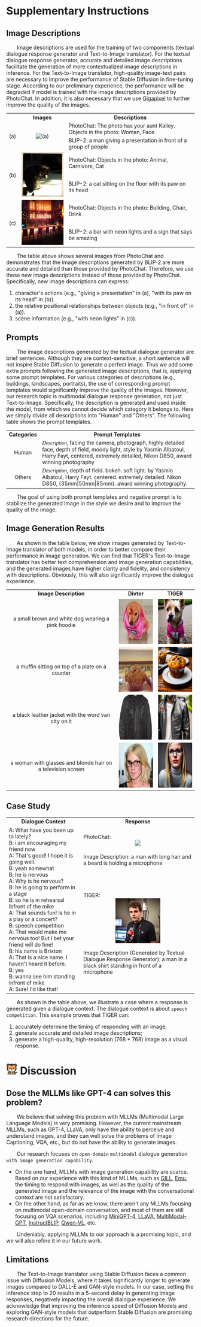 # Supplementary Instructions

## Image Descriptions

&emsp;&emsp;Image descriptions are used for the training of two components (textual dialogue response generator and Text-to-Image translator). For the textual dialogue response generator, accurate and detailed image descriptions facilitate the generation of more contextualized image descriptions in inference. For the Text-to-Image translator, high-quality image-text pairs are necessary to improve the performance of Stable Diffusion in fine-tuning stage. According to our preliminary experience, the performance will be degraded if model is trained with the image descriptions provided by PhotoChat. In addition, it is also necessary that we use [Gigapixel](https://www.topazlabs.com/gigapixel-ai) to further improve the quality of the images.

<table align="center">
  <tr>
    <td align="center"><b></b></td>
    <td align="center"><b>Images</b></td>
    <td align="center"><b>Descriptions</b></td>
  </tr>
  <tr>
    <td rowspan="2" align="center">(a)</td>
    <td rowspan="2" align="center"><img src="figs/supplement/description_1.jpg" height="120px" title="(a)"></td>
    <td>PhotoChat: The photo has your aunt Kailey. Objects in the photo: Woman, Face</td>
  </tr>
  <tr>
    <td>BLIP-2: a man giving a presentation in front of a group of people</td>
  </tr>
  <tr>
    <td rowspan="2" align="center">(b)</td>
    <td rowspan="2" align="center"><img src="figs/supplement/description_2.jpg" height="120px" title="(b)"></td>
    <td>PhotoChat: Objects in the photo: Animal, Carnivore, Cat</td>
  </tr>
  <tr>
    <td>BLIP-2: a cat sitting on the floor with its paw on its head</td>
  </tr>
  <tr>
    <td rowspan="2" align="center">(c)</td>
    <td rowspan="2" align="center"><img src="figs/supplement/description_3.jpg" height="120px" title="(c)"></td>
    <td>PhotoChat: Objects in the photo: Building, Chair, Drink</td>
  </tr>
  <tr>
    <td>BLIP-2: a bar with neon lights and a sign that says be amazing</td>
  </tr>
</table>

&emsp;&emsp;The table above shows several images from PhotoChat and demonstrates that the image descriptions generated by BLIP-2 are more accurate and detailed than those provided by PhotoChat. Therefore, we use these new image descriptions instead of those provided by PhotoChat. Specifically, new image descriptions can express: 
1. character's actions (e.g., "giving a presentation" in (a), "with its paw on its head" in (b)). 
2. the relative positional relationships between objects (e.g., "in front of" in (a)). 
3. scene information (e.g., "with neon lights" in (c)). 

## Prompts

&emsp;&emsp;The image descriptions generated by the textual dialogue generator are brief sentences. Although they are context-sensitive, a short sentence will not inspire Stable Diffusion to generate a perfect image. Thus we add some extra prompts following the generated image descriptions, that is, applying some prompt templates. For various categories of descriptions (e.g., buildings, landscapes, portraits), the use of corresponding prompt templates would significantly improve the quality of the images. However, our research topic is multimodal dialogue response generation, not just Text-to-Image. Specifically, the description is generated and used inside the model, from which we cannot decide which category it belongs to. Here we simply divide all descriptions into "Human" and "Others". The following table shows the prompt templates. 


<table align="center">
  <tr>
    <td align="center"><b>Categories</b></td>
    <td align="center"><b>Prompt Templates</b></td>
  </tr>
  <tr>
    <td align="center">Human</td>
    <td align="left"><font face="Times New Roman"><I>Description</I></font>, facing the camera, photograph, highly detailed face, depth of field, moody light, style by Yasmin Albatoul, Harry Fayt, centered, extremely detailed, Nikon D850, award winning photography</td>
  </tr>
  <tr>
    <td align="center">Others</td>
    <td align="left"><font face="Times New Roman"><I>Description</I></font>, depth of field. bokeh. soft light. by Yasmin Albatoul, Harry Fayt. centered. extremely detailed. Nikon D850, (35mm|50mm|85mm). award winning photography.</td>
  </tr>
</table>

&emsp;&emsp;The goal of using both prompt templates and negative prompt is to stabilize the generated image in the style we desire and to improve the quality of the image. 

## Image Generation Results

&emsp;&emsp;As shown in the table below, we show images generated by Text-to-Image translator of both models, in order to better compare their performance in image generation. We can find that TIGER's Text-to-Image translator has better text comprehension and image generation capabilities, and the generated images have higher clarity and fidelity, and consistency with descriptions. Obviously, this will also significantly improve the dialogue experience.

<table align="center">
  <tr>
    <td align="center"><b>Image Description</b></td>
    <td align="center"><b>Divter</b></td>
    <td align="center"><b>TIGER</b></td>
  </tr>
  <tr>
    <td align="center">a small brown and white dog wearing a pink hoodie</td>
    <td align="center"><img src="figs/supplement/divter_image_1.jpg" height="120px"></td>
    <td align="center"><img src="figs/supplement/tiger_image_1.jpg" height="120px"></td>
  </tr>
  <tr>
    <td align="center">a muffin sitting on top of a plate on a counter</td>
    <td align="center"><img src="figs/supplement/divter_image_2.jpg" height="120px"></td>
    <td align="center"><img src="figs/supplement/tiger_image_2.jpg" height="120px"></td>
  </tr>
  <tr>
    <td align="center">a black leather jacket with the word van city on it</td>
    <td align="center"><img src="figs/supplement/divter_image_3.jpg" height="120px"></td>
    <td align="center"><img src="figs/supplement/tiger_image_3.jpg" height="120px"></td>
  </tr>
  <tr>
    <td align="center">a woman with glasses and blonde hair on a television screen</td>
    <td align="center"><img src="figs/supplement/divter_image_4.jpg" height="120px"></td>
    <td align="center"><img src="figs/supplement/tiger_image_4.jpg" height="120px"></td>
  </tr>
</table>

## Case Study

<table align="center">
  <tr>
    <td align="center"><b>Dialogue Context</b></td>
    <td align="center"><b>Response</b></td>
  </tr>
  <tr>
    <td rowspan="2" align="left">A: What have you been up to lately?<br>
                                 B: i am encouraging my friend now<br>
                                 A: That's good! I hope it is going well.<br>
                                 B: yeah somewhat<br>
                                 B: he is nervous<br>
                                 A: Why is he nervous?<br>
                                 B: he is going to perform in a stage<br>
                                 B: so he is in rehearsal ibfront of the mike<br>
                                 A: That sounds fun! Is he in a play or a concert?<br>
                                 B: speech competition<br>
                                 A: That would make me nervous too! But I bet your friend will do fine!<br>
                                 B: his name is Brixton<br>
                                 A: That is a nice name. I haven't heard it before.<br>
                                 B: yes<br>
                                 B: wanna see him standing infront of mike<br>
                                 A: Sure! I'd like that!<br>
    </td>
    <td align="left">PhotoChat:<br>
                     <center><img src="figs/supplement/case_PhotoChat.jpg" height="120px"></center><br>
                     Image Description: a man with long hair and a beard is holding a microphone
    </td>
  </tr>
  <tr>
    <td align="left">TIGER:<br>
                     <center><img src="figs/supplement/case_Tiger.png" height="120px" align="center"></center><br>
                     Image Description (Generated by Textual Dialogue Response Generator): a man in a black shirt standing in front of a microphone
    </td>
  </tr>
</table>

&emsp;&emsp;As shown in the table above, we illustrate a case where a response is generated given a dialogue context. The dialogue context is about `speech competition`. This example proves that TIGER can: 
1. accurately determine the timing of responding with an image; 
2. generate accurate and detailed image descriptions; 
3. generate a high-quality, high-resolution (768 * 768) image as a visual response.

# <img src="figs/tiger_logo.png" height="30px"> Discussion

## Dose the MLLMs like GPT-4 can solves this problem?

&emsp;&emsp;We believe that solving this problem with MLLMs (Multimodal Large Language Models) is very promising. However, the current mainstream MLLMs, such as GPT-4, LLaVA, only have the ability to perceive and understand images, and they can well solve the problems of Image Captioning, VQA, etc., but do not have the ability to generate images.

&emsp;&emsp;Our research focuses on `open-domain` `multimodal` dialogue generation `with image generation capability`.
- On the one hand, MLLMs with image generation capability are scarce. Based on our experience with this kind of MLLMs, such as [GILL](https://arxiv.org/abs/2305.17216), [Emu](https://arxiv.org/abs/2307.05222), the timing to respond with images, as well as the quality of the generated image and the relevance of the image with the conversational context are not satisfactory.
- On the other hand, as far as we know, there aren't any MLLMs focusing on multimodal open-domain conversation, and most of them are still focusing on VQA scenarios, including [MiniGPT-4](http://arxiv.org/abs/2304.10592), [LLaVA](http://arxiv.org/abs/2304.08485), [MultiModal-GPT](http://arxiv.org/abs/2305.04790), [InstructBLIP](http://arxiv.org/abs/2305.06500), [Qwen-VL](http://arxiv.org/abs/2308.12966), etc.  

&emsp;&emsp;Undeniably, applying MLLMs to our approach is a promising topic, and we will also refine it in our future work.

## Limitations

&emsp;&emsp;The Text-to-Image translator using Stable Diffusion faces a common issue with Diffusion Models, where it takes significantly longer to generate images compared to DALL-E and GAN-style models. In our case, setting the inference step to 20 results in a 5-second delay in generating image responses, negatively impacting the overall dialogue experience. We acknowledge that improving the inference speed of Diffusion Models and exploring GAN-style models that outperform Stable Diffusion are promising research directions for the future.